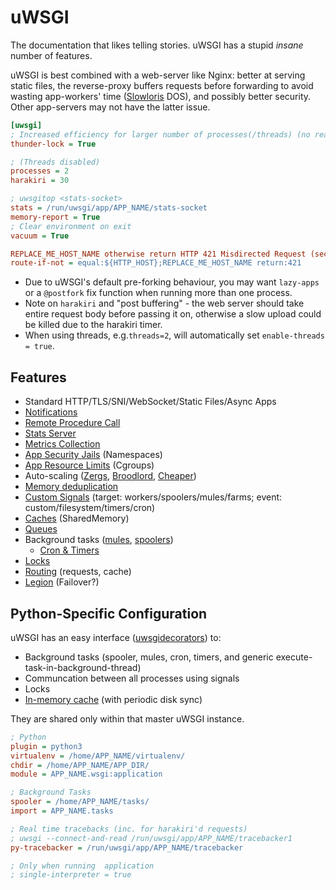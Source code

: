# uWSGI

The documentation that likes telling stories. uWSGI has a stupid _insane_ number of features.

uWSGI is best combined with a web-server like Nginx: better at serving static files, the reverse-proxy buffers requests before forwarding to avoid wasting app-workers' time \([Slowloris](https://en.wikipedia.org/wiki/Slowloris) DOS\), and possibly better security. Other app-servers may not have the latter issue.

```ini
[uwsgi]
; Increased efficiency for larger number of processes(/threads) (no reason not to).
thunder-lock = True

; (Threads disabled)
processes = 2
harakiri = 30

; uwsgitop <stats-socket>
stats = /run/uwsgi/app/APP_NAME/stats-socket
memory-report = True
; Clear environment on exit
vacuum = True

REPLACE_ME_HOST_NAME otherwise return HTTP 421 Misdirected Request (security)
route-if-not = equal:${HTTP_HOST};REPLACE_ME_HOST_NAME return:421
```

* Due to uWSGI's default pre-forking behaviour, you may want `lazy-apps` or a `@postfork` fix function when running more than one process.
* Note on `harakiri` and "post buffering" - the web server should take entire request body before passing it on, otherwise a slow upload could be killed due to the harakiri timer.
* When using threads, e.g.`threads=2`, will automatically set `enable-threads = true`.

## Features

* Standard HTTP/TLS/SNI/WebSocket/Static Files/Async Apps
* [Notifications](https://uwsgi-docs.readthedocs.io/en/latest/AlarmSubsystem.html)
* [Remote Procedure Call](https://uwsgi-docs.readthedocs.io/en/latest/RPC.html)
* [Stats Server](https://uwsgi-docs.readthedocs.io/en/latest/StatsServer.html)
* [Metrics Collection](https://uwsgi-docs.readthedocs.io/en/latest/Metrics.html)
* [App Security Jails](https://uwsgi-docs.readthedocs.io/en/latest/Namespaces.html) \(Namespaces\)
* [App Resource Limits](https://uwsgi-docs.readthedocs.io/en/latest/Cgroups.html) \(Cgroups\)
* Auto-scaling \([Zergs](https://uwsgi-docs.readthedocs.io/en/latest/Zerg.html), [Broodlord](https://uwsgi-docs.readthedocs.io/en/latest/Broodlord.html), [Cheaper](https://uwsgi-docs.readthedocs.io/en/latest/Cheaper.html)\)
* [Memory deduplication](https://uwsgi-docs.readthedocs.io/en/latest/KSM.html)
* [Custom Signals](https://uwsgi-docs.readthedocs.io/en/latest/Signals.html) \(target: workers/spoolers/mules/farms; event: custom/filesystem/timers/cron\)
* [Caches](https://uwsgi-docs.readthedocs.io/en/latest/Caching.html) \(SharedMemory\)
* [Queues](https://uwsgi-docs.readthedocs.io/en/latest/Queue.html)
* Background tasks \([mules](https://uwsgi-docs.readthedocs.io/en/latest/Mules.html), [spoolers](https://uwsgi-docs.readthedocs.io/en/latest/Spooler.html)\)
  * [Cron & Timers](https://uwsgi-docs.readthedocs.io/en/latest/Cron.html)
* [Locks](https://uwsgi-docs.readthedocs.io/en/latest/Locks.html)
* [Routing](https://uwsgi-docs.readthedocs.io/en/latest/InternalRouting.html) \(requests, cache\)
* [Legion](https://uwsgi-docs.readthedocs.io/en/latest/Legion.html) \(Failover?\)

## Python-Specific Configuration

uWSGI has an easy interface \([uwsgidecorators](https://pypi.python.org/pypi/uwsgidecorators/)\) to:

* Background tasks \(spooler, mules, cron, timers, and generic execute-task-in-background-thread\)
* Communcation between all processes using signals
* Locks
* [In-memory cache](https://uwsgi-docs.readthedocs.io/en/latest/Caching.html) \(with periodic disk sync\)

They are shared only within that master uWSGI instance.

```ini
; Python
plugin = python3
virtualenv = /home/APP_NAME/virtualenv/
chdir = /home/APP_NAME/APP_DIR/
module = APP_NAME.wsgi:application

; Background Tasks
spooler = /home/APP_NAME/tasks/
import = APP_NAME.tasks

; Real time tracebacks (inc. for harakiri'd requests)
; uwsgi --connect-and-read /run/uwsgi/app/APP_NAME/tracebacker1
py-tracebacker = /run/uwsgi/app/APP_NAME/tracebacker

; Only when running  application
; single-interpreter = true
```



